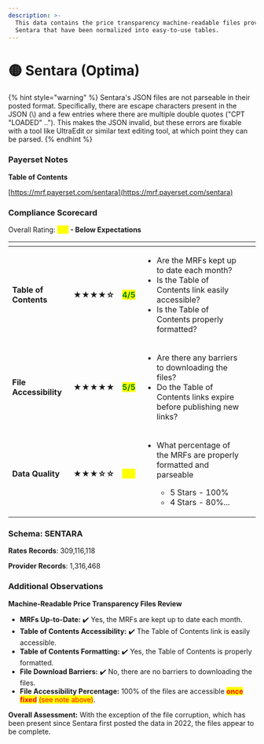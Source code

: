 ```yaml
---
description: >-
  This data contains the price transparency machine-readable files provided by
  Sentara that have been normalized into easy-to-use tables.
---
```


# 🟡 Sentara (Optima)

{% hint style="warning" %}
Sentara's JSON files are not parseable in their posted format. Specifically, there are escape characters present in the JSON (\\) and a few entries where there are multiple double quotes ("CPT "LOADED" .."). This makes the JSON invalid, but these errors are fixable with a tool like UltraEdit or similar text editing tool, at which point they can be parsed.
{% endhint %}

### Payerset Notes

**Table of Contents**

[https://mrf.payerset.com/sentara](https://mrf.payerset.com/sentara)

### Compliance Scorecard

Overall Rating: <mark style="color:yellow;">**3/5**</mark>**&#x20;- Below Expectations**

<table data-view="cards"><thead><tr><th></th><th></th><th></th><th></th><th data-hidden data-card-cover data-type="files"></th></tr></thead><tbody><tr><td><strong>Table of Contents</strong></td><td><strong>★★★★☆</strong></td><td><mark style="color:green;"><strong>4/5</strong></mark></td><td><ul><li>Are the MRFs kept up to date each month? </li><li>Is the Table of Contents link easily accessible?</li><li>Is the Table of Contents properly formatted?</li></ul></td><td></td></tr><tr><td><strong>File Accessibility</strong></td><td><strong>★★★★★</strong></td><td><mark style="color:green;"><strong>5/5</strong></mark></td><td><ul><li>Are there any barriers to downloading the files?</li><li>Do the Table of Contents links expire before publishing new links?</li></ul></td><td></td></tr><tr><td><strong>Data Quality</strong></td><td><strong>★★★☆☆</strong></td><td><mark style="color:yellow;"><strong>3/5</strong></mark></td><td><ul><li><p>What percentage of the MRFs are properly formatted and parseable</p><ul><li>5 Stars - 100%</li><li>4 Stars - 80%...</li></ul></li></ul></td><td></td></tr></tbody></table>

### Schema: SENTARA

**Rates Records**: 309,116,118

**Provider Records**: 1,316,468

### Additional Observations

**Machine-Readable Price Transparency Files Review**

* **MRFs Up-to-Date:** ✔️ Yes, the MRFs are kept up to date each month.
* **Table of Contents Accessibility:** ✔️ The Table of Contents link is easily accessible.
* **Table of Contents Formatting:** ✔️ Yes, the Table of Contents is properly formatted.
* **File Download Barriers:** ✔️ No, there are no barriers to downloading the files.
* **File Accessibility Percentage:** 100% of the files are accessible <mark style="color:red;">**once fixed**</mark> <mark style="color:red;"></mark><mark style="color:red;">(see note above)</mark>.

**Overall Assessment:** With the exception of the file corruption, which has been present since Sentara first posted the data in 2022, the files appear to be complete.
